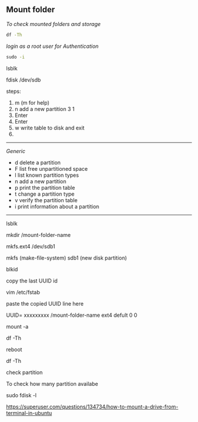 ## Mount folder

_To check mounted folders and storage_

```cmd 
df -Th 
```
_login as a root user for Authentication_

```cmd
sudo -i
```

lsblk

fdisk /dev/sdb

steps:

1. m (m for help)
2. n   add a new partition
3  1
4. Enter
5. Enter
6. w write table to disk and exit
7. 
--------------------------------------------
_Generic_

-   d   delete a partition
-   F   list free unpartitioned space
-   l   list known partition types
-   n   add a new partition
-   p   print the partition table
-   t   change a partition type
-   v   verify the partition table
-   i   print information about a partition

-------------------------------------------

lsblk

mkdir /mount-folder-name

mkfs.ext4 /dev/sdb1

mkfs (make-file-system)
sdb1 (new disk partition)

blkid

copy the last UUID id 

vim /etc/fstab

paste the copied UUID line here

UUID= xxxxxxxxx   /mount-folder-name  ext4   defult  0  0 

mount -a

df -Th

reboot

df -Th

check partition

To check how many partition availabe 

sudo fdisk -l



https://superuser.com/questions/134734/how-to-mount-a-drive-from-terminal-in-ubuntu
